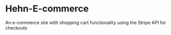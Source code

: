 # Hehn-E-commerce
An e-commerce site with shopping cart functionality using the Stripe API for checkouts
